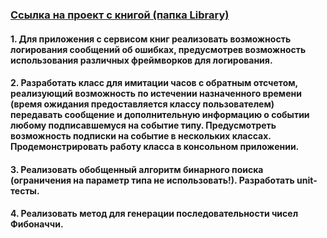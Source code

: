 ### [Ссылка на проект с книгой (папка Library)](https://github.com/DaniilBoyko/EPAM-training/tree/master/NET.W.2017.Boyko.8)




#### 1. Для приложения с сервисом книг реализовать возможность логирования сообщений об ошибках, предусмотрев возможность использования различных фреймворков для логирования.
#### 2. Разработать класс для имитации часов с обратным отсчетом, реализующий возможность по истечении назначенного времени (время ожидания предоставляется классу пользователем) передавать сообщение и дополнительную информацию о событии любому подписавшемуся на событие типу. Предусмотреть возможность подписки на событие в нескольких классах. Продемонстрировать работу класса в консольном приложении.
#### 3. Реализовать обобщенный алгоритм бинарного поиска (ограничения на параметр типа не использовать!). Разработать unit-тесты.
#### 4. Реализовать метод для генерации  последовательности чисел Фибоначчи.
